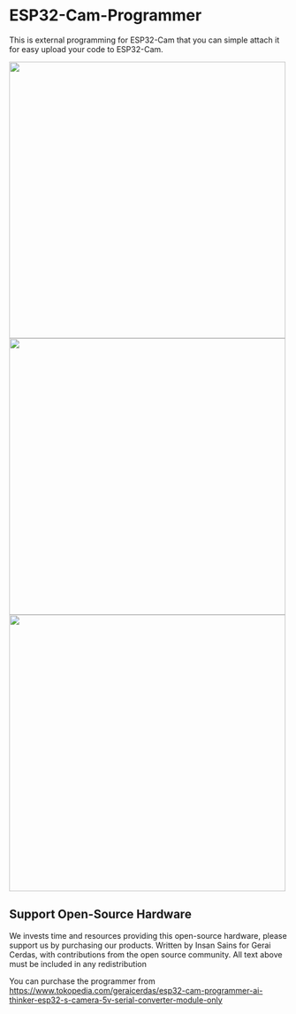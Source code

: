 # ESP32-Cam-Programmer
This is external programming for ESP32-Cam that you can simple attach it for easy upload your code to ESP32-Cam.

<img src="https://ecs7.tokopedia.net/img/cache/900/VqbcmM/2021/1/20/0cee6626-4e0b-4d04-bf8a-30e3e52d6e20.jpg" width=500>
<img src="https://ecs7.tokopedia.net/img/cache/900/VqbcmM/2021/1/20/560549d7-d495-413d-a784-35417a159ad9.jpg" width=500>
<img src="https://ecs7.tokopedia.net/img/cache/900/VqbcmM/2021/1/20/1244e61b-8b12-4fa8-89a3-6300f83756bb.jpg" width=500>

## Support Open-Source Hardware
We invests time and resources providing this open-source hardware, please support us by purchasing our products.
Written by Insan Sains for Gerai Cerdas, with contributions from the open source community. All text above must be included in any redistribution

You can purchase the programmer from https://www.tokopedia.com/geraicerdas/esp32-cam-programmer-ai-thinker-esp32-s-camera-5v-serial-converter-module-only
